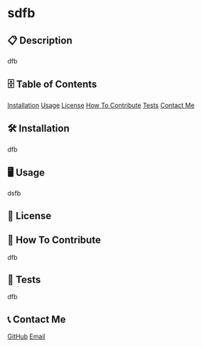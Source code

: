 
  # sdfb
  ## 📋 Description
  dfb
  ## 🗄️  Table of Contents
  [Installation](#Installation)
  [Usage](#Usage)
  [License](#License)
  [How To Contribute](#HowToContribute)
  [Tests](#Tests)
  [Contact Me](#ContactMe)
  ## 🛠️ Installation
  dfb
  ## 🖥️ Usage
  dsfb
  ## 🔐  License
  
  ## 📝 How To Contribute
  dfb
  ## 🧮 Tests
  dfb
  ## 📞  Contact Me
  [GitHub](dxfb)
  [Email](dfb)
